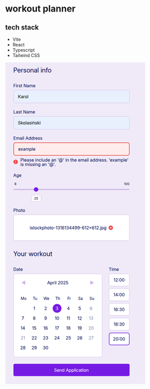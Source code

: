 # workout planner

## tech stack
- Vite
- React
- Typescript
- Tailwind CSS

![](/docs/2025-03-12_16-22.png)
